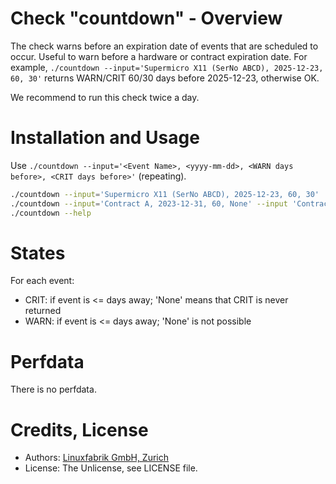 # Check "countdown" - Overview

The check warns before an expiration date of events that are scheduled to occur. Useful to warn before a hardware or contract expiration date. For example, `./countdown --input='Supermicro X11 (SerNo ABCD), 2025-12-23, 60, 30'` returns WARN/CRIT 60/30 days before 2025-12-23, otherwise OK.

We recommend to run this check twice a day.


# Installation and Usage

Use `./countdown --input='<Event Name>, <yyyy-mm-dd>, <WARN days before>, <CRIT days before>'` (repeating).

```bash
./countdown --input='Supermicro X11 (SerNo ABCD), 2025-12-23, 60, 30'
./countdown --input='Contract A, 2023-12-31, 60, None' --input 'Contract B, 2024-12-31, 30, 14'
./countdown --help
```


# States

For each event:
* CRIT: if event is <= days away; 'None' means that CRIT is never returned
* WARN: if event is <= days away; 'None' is not possible


# Perfdata

There is no perfdata.


# Credits, License

* Authors: [Linuxfabrik GmbH, Zurich](https://www.linuxfabrik.ch)
* License: The Unlicense, see LICENSE file.
